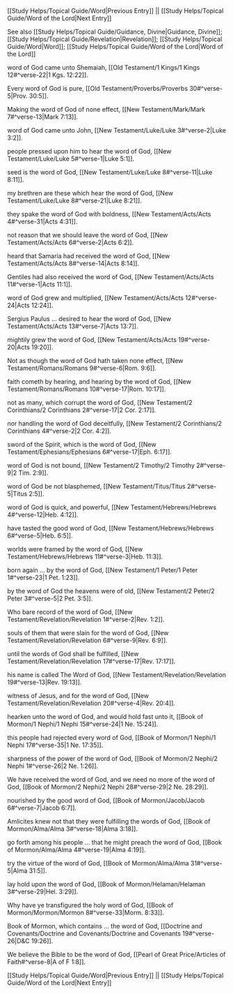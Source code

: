 [[Study Helps/Topical Guide/Word|Previous Entry]]  ||  [[Study Helps/Topical Guide/Word of the Lord|Next Entry]]

 See also [[Study Helps/Topical Guide/Guidance, Divine|Guidance, Divine]]; [[Study Helps/Topical Guide/Revelation|Revelation]]; [[Study Helps/Topical Guide/Word|Word]]; [[Study Helps/Topical Guide/Word of the Lord|Word of the Lord]]

 word of God came unto Shemaiah, [[Old Testament/1 Kings/1 Kings 12#^verse-22|1 Kgs. 12:22]].

 Every word of God is pure, [[Old Testament/Proverbs/Proverbs 30#^verse-5|Prov. 30:5]].

 Making the word of God of none effect, [[New Testament/Mark/Mark 7#^verse-13|Mark 7:13]].

 word of God came unto John, [[New Testament/Luke/Luke 3#^verse-2|Luke 3:2]].

 people pressed upon him to hear the word of God, [[New Testament/Luke/Luke 5#^verse-1|Luke 5:1]].

 seed is the word of God, [[New Testament/Luke/Luke 8#^verse-11|Luke 8:11]].

 my brethren are these which hear the word of God, [[New Testament/Luke/Luke 8#^verse-21|Luke 8:21]].

 they spake the word of God with boldness, [[New Testament/Acts/Acts 4#^verse-31|Acts 4:31]].

 not reason that we should leave the word of God, [[New Testament/Acts/Acts 6#^verse-2|Acts 6:2]].

 heard that Samaria had received the word of God, [[New Testament/Acts/Acts 8#^verse-14|Acts 8:14]].

 Gentiles had also received the word of God, [[New Testament/Acts/Acts 11#^verse-1|Acts 11:1]].

 word of God grew and multiplied, [[New Testament/Acts/Acts 12#^verse-24|Acts 12:24]].

 Sergius Paulus ... desired to hear the word of God, [[New Testament/Acts/Acts 13#^verse-7|Acts 13:7]].

 mightily grew the word of God, [[New Testament/Acts/Acts 19#^verse-20|Acts 19:20]].

 Not as though the word of God hath taken none effect, [[New Testament/Romans/Romans 9#^verse-6|Rom. 9:6]].

 faith cometh by hearing, and hearing by the word of God, [[New Testament/Romans/Romans 10#^verse-17|Rom. 10:17]].

 not as many, which corrupt the word of God, [[New Testament/2 Corinthians/2 Corinthians 2#^verse-17|2 Cor. 2:17]].

 nor handling the word of God deceitfully, [[New Testament/2 Corinthians/2 Corinthians 4#^verse-2|2 Cor. 4:2]].

 sword of the Spirit, which is the word of God, [[New Testament/Ephesians/Ephesians 6#^verse-17|Eph. 6:17]].

 word of God is not bound, [[New Testament/2 Timothy/2 Timothy 2#^verse-9|2 Tim. 2:9]].

 word of God be not blasphemed, [[New Testament/Titus/Titus 2#^verse-5|Titus 2:5]].

 word of God is quick, and powerful, [[New Testament/Hebrews/Hebrews 4#^verse-12|Heb. 4:12]].

 have tasted the good word of God, [[New Testament/Hebrews/Hebrews 6#^verse-5|Heb. 6:5]].

 worlds were framed by the word of God, [[New Testament/Hebrews/Hebrews 11#^verse-3|Heb. 11:3]].

 born again ... by the word of God, [[New Testament/1 Peter/1 Peter 1#^verse-23|1 Pet. 1:23]].

 by the word of God the heavens were of old, [[New Testament/2 Peter/2 Peter 3#^verse-5|2 Pet. 3:5]].

 Who bare record of the word of God, [[New Testament/Revelation/Revelation 1#^verse-2|Rev. 1:2]].

 souls of them that were slain for the word of God, [[New Testament/Revelation/Revelation 6#^verse-9|Rev. 6:9]].

 until the words of God shall be fulfilled, [[New Testament/Revelation/Revelation 17#^verse-17|Rev. 17:17]].

 his name is called The Word of God, [[New Testament/Revelation/Revelation 19#^verse-13|Rev. 19:13]].

 witness of Jesus, and for the word of God, [[New Testament/Revelation/Revelation 20#^verse-4|Rev. 20:4]].

 hearken unto the word of God, and would hold fast unto it, [[Book of Mormon/1 Nephi/1 Nephi 15#^verse-24|1 Ne. 15:24]].

 this people had rejected every word of God, [[Book of Mormon/1 Nephi/1 Nephi 17#^verse-35|1 Ne. 17:35]].

 sharpness of the power of the word of God, [[Book of Mormon/2 Nephi/2 Nephi 1#^verse-26|2 Ne. 1:26]].

 We have received the word of God, and we need no more of the word of God, [[Book of Mormon/2 Nephi/2 Nephi 28#^verse-29|2 Ne. 28:29]].

 nourished by the good word of God, [[Book of Mormon/Jacob/Jacob 6#^verse-7|Jacob 6:7]].

 Amlicites knew not that they were fulfilling the words of God, [[Book of Mormon/Alma/Alma 3#^verse-18|Alma 3:18]].

 go forth among his people ... that he might preach the word of God, [[Book of Mormon/Alma/Alma 4#^verse-19|Alma 4:19]].

 try the virtue of the word of God, [[Book of Mormon/Alma/Alma 31#^verse-5|Alma 31:5]].

 lay hold upon the word of God, [[Book of Mormon/Helaman/Helaman 3#^verse-29|Hel. 3:29]].

 Why have ye transfigured the holy word of God, [[Book of Mormon/Mormon/Mormon 8#^verse-33|Morm. 8:33]].

 Book of Mormon, which contains ... the word of God, [[Doctrine and Covenants/Doctrine and Covenants/Doctrine and Covenants 19#^verse-26|D&C 19:26]].

 We believe the Bible to be the word of God, [[Pearl of Great Price/Articles of Faith#^verse-8|A of F 1:8]].

[[Study Helps/Topical Guide/Word|Previous Entry]]  ||  [[Study Helps/Topical Guide/Word of the Lord|Next Entry]]